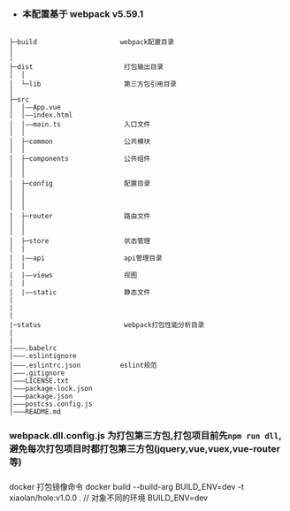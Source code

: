 - ### 本配置基于 webpack v5.59.1

```

├─build                     webpack配置目录
│
│
├─dist                       打包输出目录
│  │
│  └─lib                     第三方包引用目录
│
├─src
│  │——App.vue
│  │——index.html
│  │——main.ts                入口文件
│  │
│  ├─common                  公共模块
│  │
│  ├─components              公共组件
│  │
│  │
│  ├─config                  配置目录
│  │
│  │
│  │
│  ├─router                  路由文件
│  │
│  │
│  ├─store                   状态管理
│  |
│  |——api                    api管理目录
|  |
|  |——views                  视图
|  |
|  |——static                 静态文件
|
|
|
|─status                     webpack打包性能分析目录
|
|
|———.babelrc
│———.eslintignore
│———.eslintrc.json          eslint规范
│———.gitignore
│———LICENSE.txt
│———package-lock.json
│———package.json
│———postcss.config.js
│———README.md

```

### webpack.dll.config.js 为打包第三方包,打包项目前先`npm run dll`,避免每次打包项目时都打包第三方包(jquery,vue,vuex,vue-router 等)

###

docker 打包镜像命令
docker build --build-arg BUILD_ENV=dev -t xiaolan/hole:v1.0.0 .
// 对象不同的环境
BUILD_ENV=dev

